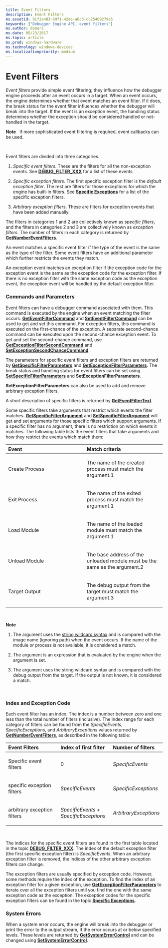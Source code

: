 ```yaml
---
title: Event Filters
description: Event Filters
ms.assetid: 91f2a483-8971-42de-a6c5-cc25409279a5
keywords: ["Debugger Engine API, event filters"]
ms.author: domars
ms.date: 05/23/2017
ms.topic: article
ms.prod: windows-hardware
ms.technology: windows-devices
ms.localizationpriority: medium
---
```


# Event Filters


*Event filters* provide simple event filtering; they influence how the debugger engine proceeds after an event occurs in a target. When an event occurs, the engine determines whether that event matches an event filter. If it does, the break status for the event filter influences whether the debugger will break into the target. If the event is an exception event, the handling status determines whether the exception should be considered handled or not-handled in the target.

**Note**   If more sophisticated event filtering is required, event callbacks can be used.

 

Event filters are divided into three categories.

1.  *Specific event filters*. These are the filters for all the non-exception events. See [**DEBUG\_FILTER\_XXX**](https://msdn.microsoft.com/library/windows/hardware/ff541490) for a list of these events.

2.  *Specific exception filters*. The first specific exception filter is the *default exception filter*. The rest are filters for those exceptions for which the engine has built-in filters. See [**Specific Exceptions**](https://msdn.microsoft.com/library/windows/hardware/ff558784) for a list of the specific exception filters.

3.  *Arbitrary exception filters*. These are filters for exception events that have been added manually.

The filters in categories 1 and 2 are collectively known as *specific filters*, and the filters in categories 2 and 3 are collectively known as *exception filters*. The number of filters in each category is returned by [**GetNumberEventFilters**](https://msdn.microsoft.com/library/windows/hardware/ff547899).

An event matches a specific event filter if the type of the event is the same as the type of the filter. Some event filters have an additional parameter which further restricts the events they match.

An exception event matches an exception filter if the exception code for the exception event is the same as the exception code for the exception filter. If there is no exception filter with the same exception code as the exception event, the exception event will be handled by the default exception filter.

### <span id="commands_and_parameters"></span><span id="COMMANDS_AND_PARAMETERS"></span>Commands and Parameters

Event filters can have a debugger command associated with them. This command is executed by the engine when an event matching the filter occurs. [**GetEventFilterCommand**](https://msdn.microsoft.com/library/windows/hardware/ff546611) and [**SetEventFilterCommand**](https://msdn.microsoft.com/library/windows/hardware/ff556678) can be used to get and set this command. For exception filters, this command is executed on the first-chance of the exception. A separate second-chance command can be executed upon the second-chance exception event. To get and set the second-chance command, use [**GetExceptionFilterSecondCommand**](https://msdn.microsoft.com/library/windows/hardware/ff546653) and [**SetExceptionSecondChanceCommand**](https://msdn.microsoft.com/library/windows/hardware/ff556687).

The parameters for specific event filters and exception filters are returned by [**GetSpecificFilterParameters**](https://msdn.microsoft.com/library/windows/hardware/ff548398) and [**GetExceptionFilterParameters**](https://msdn.microsoft.com/library/windows/hardware/ff556683). The break status and handling status for event filters can be set using [**SetSpecificFilterParameters**](https://msdn.microsoft.com/library/windows/hardware/ff556795) and **SetExceptionFilterParameters**.

**SetExceptionFilterParameters** can also be used to add and remove arbitrary exception filters.

A short description of specific filters is returned by [**GetEventFilterText**](https://msdn.microsoft.com/library/windows/hardware/ff546618).

Some specific filters take arguments that restrict which events the filter matches. [**GetSpecificFilterArgument**](https://msdn.microsoft.com/library/windows/hardware/ff548386) and [**SetSpecificFilterArgument**](https://msdn.microsoft.com/library/windows/hardware/ff556791) will get and set arguments for those specific filters which support arguments. If a specific filter has no argument, there is no restriction on which events it matches. The following table lists the event filters that take arguments and how they restrict the events which match them:

<table>
<colgroup>
<col width="50%" />
<col width="50%" />
</colgroup>
<thead>
<tr class="header">
<th align="left">Event</th>
<th align="left">Match criteria</th>
</tr>
</thead>
<tbody>
<tr class="odd">
<td align="left"><p>Create Process</p></td>
<td align="left"><p>The name of the created process must match the argument.1</p></td>
</tr>
<tr class="even">
<td align="left"><p>Exit Process</p></td>
<td align="left"><p>The name of the exited process must match the argument.1</p></td>
</tr>
<tr class="odd">
<td align="left"><p>Load Module</p></td>
<td align="left"><p>The name of the loaded module must match the argument.1</p></td>
</tr>
<tr class="even">
<td align="left"><p>Unload Module</p></td>
<td align="left"><p>The base address of the unloaded module must be the same as the argument.2</p></td>
</tr>
<tr class="odd">
<td align="left"><p>Target Output</p></td>
<td align="left"><p>The debug output from the target must match the argument.3</p></td>
</tr>
</tbody>
</table>

 

**Note**  
1.  The argument uses the [string wildcard syntax](string-wildcard-syntax.md) and is compared with the image name (ignoring path) when the event occurs. If the name of the module or process is not available, it is considered a match.

2.  The argument is an expression that is evaluated by the engine when the argument is set.

3.  The argument uses the string wildcard syntax and is compared with the debug output from the target. If the output is not known, it is considered a match.

 

### <span id="index_and_exception_code"></span><span id="INDEX_AND_EXCEPTION_CODE"></span>Index and Exception Code

Each event filter has an index. The index is a number between zero and one less than the total number of filters (inclusive). The index range for each category of filters can be found from the *SpecificEvents*, *SpecificExceptions*, and *ArbitraryExceptions* values returned by [**GetNumberEventFilters**](https://msdn.microsoft.com/library/windows/hardware/ff547899), as described in the following table:

<table>
<colgroup>
<col width="33%" />
<col width="33%" />
<col width="33%" />
</colgroup>
<thead>
<tr class="header">
<th align="left">Event Filters</th>
<th align="left">Index of first filter</th>
<th align="left">Number of filters</th>
</tr>
</thead>
<tbody>
<tr class="odd">
<td align="left"><p>Specific event filters</p></td>
<td align="left"><p>0</p></td>
<td align="left"><p><em>SpecificEvents</em></p></td>
</tr>
<tr class="even">
<td align="left"><p>specific exception filters</p></td>
<td align="left"><p><em>SpecificEvents</em></p></td>
<td align="left"><p><em>SpecificExceptions</em></p></td>
</tr>
<tr class="odd">
<td align="left"><p>arbitrary exception filters</p></td>
<td align="left"><p><em>SpecificEvents</em> + <em>SpecificExceptions</em></p></td>
<td align="left"><p><em>ArbitraryExceptions</em></p></td>
</tr>
</tbody>
</table>

 

The indices for the specific event filters are found in the first table located in the topic [**DEBUG\_FILTER\_XXX**](https://msdn.microsoft.com/library/windows/hardware/ff541490). The index of the default exception filter (the first specific exception filter) is *SpecificEvents*. When an arbitrary exception filter is removed, the indices of the other arbitrary exception filters can change.

The exception filters are usually specified by exception code. However, some methods require the index of the exception. To find the index of an exception filter for a given exception, use [**GetExceptionFilterParameters**](https://msdn.microsoft.com/library/windows/hardware/ff546650) to iterate over all the exception filters until you find the one with the same exception code as the exception. The exception codes for the specific exception filters can be found in the topic [**Specific Exceptions**](https://msdn.microsoft.com/library/windows/hardware/ff558784).

### <span id="system_errors"></span><span id="SYSTEM_ERRORS"></span>System Errors

When a system error occurs, the engine will break into the debugger or print the error to the output stream, if the error occurs at or below specified levels. These levels are returned by [**GetSystemErrorControl**](https://msdn.microsoft.com/library/windows/hardware/ff549215) and can be changed using [**SetSystemErrorControl**](https://msdn.microsoft.com/library/windows/hardware/ff556806).

 

 





